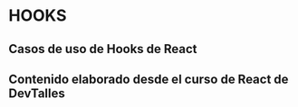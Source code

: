 # HOOKS

## Casos de uso de Hooks de React

## Contenido elaborado desde el curso de React de DevTalles
